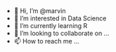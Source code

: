 - 👋 Hi, I’m @marvin
- 👀 I’m interested in Data Science
- 🌱 I’m currently learning R
- 💞️ I’m looking to collaborate on ...
- 📫 How to reach me ...

<!---
marvinn-dev/marvinn-dev is a ✨ special ✨ repository because its `README.md` (this file) appears on your GitHub profile.
You can click the Preview link to take a look at your changes.
--->
